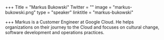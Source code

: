 +++
Title = "Markus Bukowski"
Twitter = ""
image = "markus-bukowski.png"
type = "speaker"
linktitle = "markus-bukowski"

+++
Markus is a Customer Engineer at Google Cloud. He helps organizations on their journey to the Cloud and focuses on cultural change, software development and operations practices.
